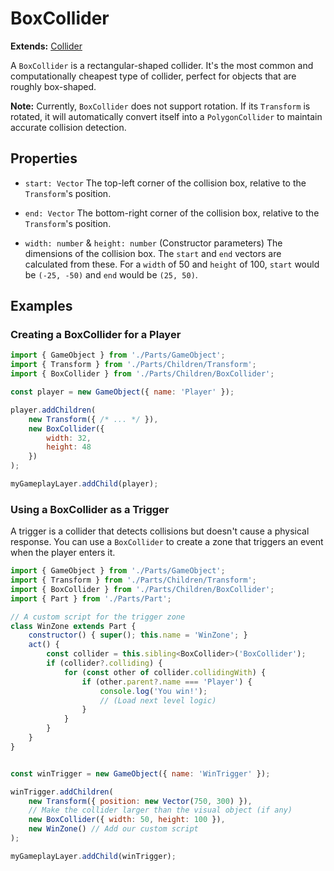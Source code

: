 # BoxCollider

**Extends:** [Collider](./Collider.md)

A `BoxCollider` is a rectangular-shaped collider. It's the most common and computationally cheapest type of collider, perfect for objects that are roughly box-shaped.

**Note:** Currently, `BoxCollider` does not support rotation. If its `Transform` is rotated, it will automatically convert itself into a `PolygonCollider` to maintain accurate collision detection.

## Properties

-   `start: Vector`
    The top-left corner of the collision box, relative to the `Transform`'s position.

-   `end: Vector`
    The bottom-right corner of the collision box, relative to the `Transform`'s position.

-   `width: number` & `height: number` (Constructor parameters)
    The dimensions of the collision box. The `start` and `end` vectors are calculated from these. For a `width` of 50 and `height` of 100, `start` would be `(-25, -50)` and `end` would be `(25, 50)`.

## Examples

### Creating a BoxCollider for a Player

```javascript
import { GameObject } from './Parts/GameObject';
import { Transform } from './Parts/Children/Transform';
import { BoxCollider } from './Parts/Children/BoxCollider';

const player = new GameObject({ name: 'Player' });

player.addChildren(
    new Transform({ /* ... */ }),
    new BoxCollider({
        width: 32,
        height: 48
    })
);

myGameplayLayer.addChild(player);
```

### Using a BoxCollider as a Trigger

A trigger is a collider that detects collisions but doesn't cause a physical response. You can use a `BoxCollider` to create a zone that triggers an event when the player enters it.

```javascript
import { GameObject } from './Parts/GameObject';
import { Transform } from './Parts/Children/Transform';
import { BoxCollider } from './Parts/Children/BoxCollider';
import { Part } from './Parts/Part';

// A custom script for the trigger zone
class WinZone extends Part {
    constructor() { super(); this.name = 'WinZone'; }
    act() {
        const collider = this.sibling<BoxCollider>('BoxCollider');
        if (collider?.colliding) {
            for (const other of collider.collidingWith) {
                if (other.parent?.name === 'Player') {
                    console.log('You win!');
                    // (Load next level logic)
                }
            }
        }
    }
}


const winTrigger = new GameObject({ name: 'WinTrigger' });

winTrigger.addChildren(
    new Transform({ position: new Vector(750, 300) }),
    // Make the collider larger than the visual object (if any)
    new BoxCollider({ width: 50, height: 100 }),
    new WinZone() // Add our custom script
);

myGameplayLayer.addChild(winTrigger);
```
